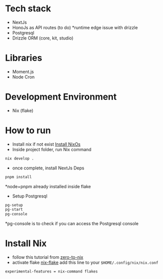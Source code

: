 # Tech stack

- NextJs
- HonoJs as API routes (to do) \*runtime edge issue with drizzle
- Postgresql
- Drizzle ORM (core, kit, studio)

# Libraries

- Moment.js
- Node Cron

# Development Environment

- Nix (flake)

# How to run

- Install nix if not exist [Install NixOs](#install-nix)
- Inside project folder, run Nix command

```bash
nix develop .
```

- once complete, install NextJs Deps

```bash
pnpm install
```

\*node+pnpm already installed inside flake

- Setup Postgresql

```bash
pg-setup
pg-start
pg-console
```

\*pg-console is to check if you can access the Postgresql console

# Install Nix

- follow this tutorial from [zero-to-nix](https://zero-to-nix.com/start/install)
- activate flake [nix-flake](https://nixos.wiki/wiki/Flakes)
  add this line to your `$HOME/.config/nix/nix.conf`

```
experimental-features = nix-command flakes
```
